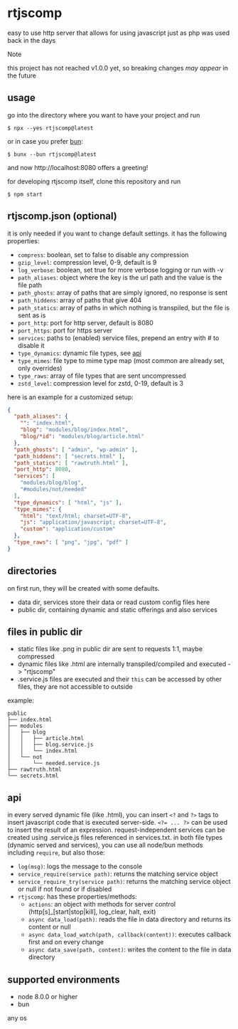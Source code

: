 # rtjscomp

easy to use http server that allows for using javascript just as php was used back in the days

> [!NOTE]  
> this project has not reached v1.0.0 yet, so breaking changes _may appear_ in the future

## usage

go into the directory where you want to have your project and run

```console
$ npx --yes rtjscomp@latest
```

or in case you prefer [bun](https://bun.sh):

```console
$ bunx --bun rtjscomp@latest
```

and now http://localhost:8080 offers a greeting!

for developing rtjscomp itself, clone this repository and run

```console
$ npm start
```

## rtjscomp.json (optional)

it is only needed if you want to change default settings. it has the following properties:

- `compress`: boolean, set to false to disable any compression
- `gzip_level`: compression level, 0-9, default is 9
- `log_verbose`: boolean, set true for more verbose logging or run with -v
- `path_aliases`: object where the key is the url path and the value is the file path
- `path_ghosts`: array of paths that are simply ignored, no response is sent
- `path_hiddens`: array of paths that give 404
- `path_statics`: array of paths in which nothing is transpiled, but the file is sent as is
- `port_http`: port for http server, default is 8080
- `port_https`: port for https server
- `services`: paths to (enabled) service files, prepend an entry with # to disable it
- `type_dynamics`: dynamic file types, see [api](#api)
- `type_mimes`: file type to mime type map (most common are already set, only overrides)
- `type_raws`: array of file types that are sent uncompressed
- `zstd_level`: compression level for zstd, 0-19, default is 3

here is an example for a customized setup:

```json
{
  "path_aliases": {
    "": "index.html",
    "blog": "modules/blog/index.html",
    "blog/*id": "modules/blog/article.html"
  },
  "path_ghosts": [ "admin", "wp-admin" ],
  "path_hiddens": [ "secrets.html" ],
  "path_statics": [ "rawtruth.html" ],
  "port_http": 8080,
  "services": [
    "modules/blog/blog",
    "#modules/not/needed"
  ],
  "type_dynamics": [ "html", "js" ],
  "type_mimes": {
    "html": "text/html; charset=UTF-8",
    "js": "application/javascript; charset=UTF-8",
    "custom": "application/custom"
  },
  "type_raws": [ "png", "jpg", "pdf" ]
}
```

## directories

on first run, they will be created with some defaults.

- data dir, services store their data or read custom config files here
- public dir, containing dynamic and static offerings and also services

## files in public dir

- static files like .png in public dir are sent to requests 1:1, maybe compressed
- dynamic files like .html are internally transpiled/compiled and executed -> "rtjscomp"
- .service.js files are executed and their `this` can be accessed by other files, they are not accessible to outside

example:

```
public
├── index.html
├── modules
│   ├── blog
│   │   ├── article.html
│   │   ├── blog.service.js
│   │   └── index.html
│   └── not
│       └── needed.service.js
├── rawtruth.html
└── secrets.html
```

## api

in every served dynamic file (like .html), you can insert `<?` and `?>` tags to insert javascript code that is executed server-side. `<?= ... ?>` can be used to insert the result of an expression.
request-independent services can be created using .service.js files referenced in services.txt.
in both file types (dynamic served and services), you can use all node/bun methods including `require`, but also those:

- `log(msg)`: logs the message to the console
- `service_require(service path)`: returns the matching service object
- `service_require_try(service path)`: returns the matching service object or null if not found or if disabled
- `rtjscomp`: has these properties/methods:
  - `actions`: an object with methods for server control (http[s]_[start|stop|kill], log_clear, halt, exit)
  - `async data_load(path)`: reads the file in data directory and returns its content or null
  - `async data_load_watch(path, callback(content))`: executes callback first and on every change
  - `async data_save(path, content)`: writes the content to the file in data directory

## supported environments

- node 8.0.0 or higher
- bun

any os
